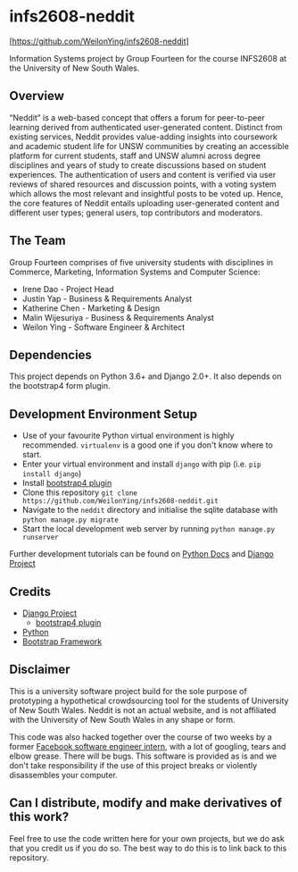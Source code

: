 # infs2608-neddit
[https://github.com/WeilonYing/infs2608-neddit]

Information Systems project by Group Fourteen for the course INFS2608 at the
University of New South Wales.

## Overview
“Neddit” is a web-based concept that offers a forum for peer-to-peer learning
derived from authenticated user-generated content. Distinct from existing
services, Neddit provides value-adding insights into coursework and academic
student life for UNSW communities by creating an accessible platform for current
students, staff and UNSW alumni across degree disciplines and years of study to
create discussions based on student experiences. The authentication of users and
content is verified via user reviews of shared resources and discussion points,
with a voting system which allows the most relevant and insightful posts to be
voted up. Hence, the core features of Neddit entails uploading user-generated
content and different user types; general users, top contributors and moderators.

## The Team
Group Fourteen comprises of five university students with disciplines in Commerce,
Marketing, Information Systems and Computer Science:
- Irene Dao - Project Head
- Justin Yap - Business & Requirements Analyst
- Katherine Chen - Marketing & Design
- Malin Wijesuriya - Business & Requirements Analyst
- Weilon Ying - Software Engineer & Architect

## Dependencies
This project depends on Python 3.6+ and Django 2.0+. It also depends on the
bootstrap4 form plugin.

## Development Environment Setup
- Use of your favourite Python virtual environment is highly recommended.
  `virtualenv` is a good one if you don't know where to start.
- Enter your virtual environment and install `django` with pip (i.e. `pip install django`)
- Install [bootstrap4 plugin](https://github.com/zostera/django-bootstrap4)
- Clone this repository `git clone https://github.com/WeilonYing/infs2608-neddit.git`
- Navigate to the `neddit` directory and initialise the sqlite database with
  `python manage.py migrate`
- Start the local development web server by running `python manage.py runserver`

Further development tutorials can be found on [Python Docs](https://docs.python.org)
and [Django Project](https://www.djangoproject.com/)

## Credits
- [Django Project](https://www.djangoproject.com/)
  - [bootstrap4 plugin](https://github.com/zostera/django-bootstrap4)
- [Python](https://www.python.org/)
- [Bootstrap Framework](https://getbootstrap.com/)

## Disclaimer
This is a university software project build for the sole purpose of prototyping
a hypothetical crowdsourcing tool for the students of University of New South Wales.
Neddit is not an actual website, and is not affiliated with the University of
New South Wales in any shape or form.

This code was also hacked together over the course of two weeks by a former
[Facebook software engineer intern](https://github.com/WeilonYing), with a
lot of googling, tears and elbow grease. There will be bugs. This software
is provided as is and we don't take responsibility if the use of this project
breaks or violently disassembles your computer.

## Can I distribute, modify and make derivatives of this work?
Feel free to use the code written here for your own projects, but we do ask that you
credit us if you do so. The best way to do this is to link back to this repository.
